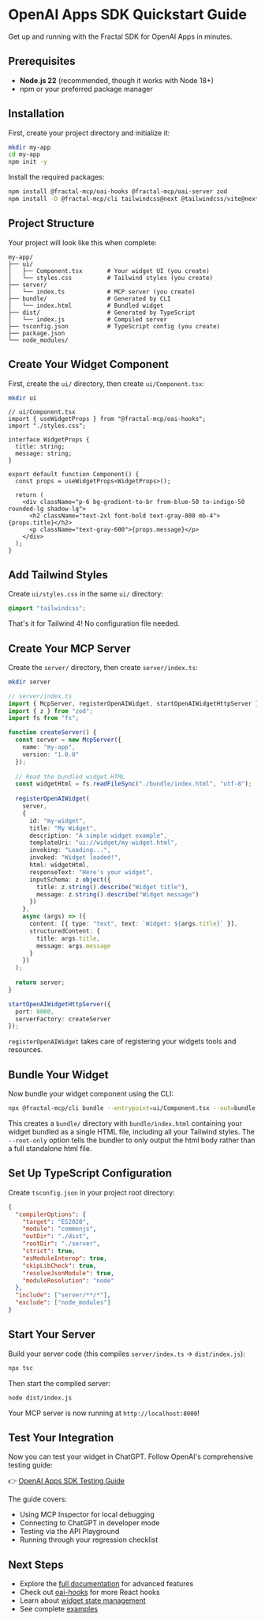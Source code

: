 # OpenAI Apps SDK Quickstart Guide

Get up and running with the Fractal SDK for OpenAI Apps in minutes.

## Prerequisites

- **Node.js 22** (recommended, though it works with Node 18+)
- npm or your preferred package manager

## Installation

First, create your project directory and initialize it:

```bash
mkdir my-app
cd my-app
npm init -y
```

Install the required packages:

```bash
npm install @fractal-mcp/oai-hooks @fractal-mcp/oai-server zod
npm install -D @fractal-mcp/cli tailwindcss@next @tailwindcss/vite@next
```

## Project Structure

Your project will look like this when complete:

```
my-app/
├── ui/
│   ├── Component.tsx       # Your widget UI (you create)
│   └── styles.css          # Tailwind styles (you create)
├── server/
│   └── index.ts            # MCP server (you create)
├── bundle/                 # Generated by CLI
│   └── index.html          # Bundled widget
├── dist/                   # Generated by TypeScript
│   └── index.js            # Compiled server
├── tsconfig.json           # TypeScript config (you create)
├── package.json
└── node_modules/
```

## Create Your Widget Component

First, create the `ui/` directory, then create `ui/Component.tsx`:

```bash
mkdir ui
```

```tsx
// ui/Component.tsx
import { useWidgetProps } from "@fractal-mcp/oai-hooks";
import "./styles.css";

interface WidgetProps {
  title: string;
  message: string;
}

export default function Component() {
  const props = useWidgetProps<WidgetProps>();
  
  return (
    <div className="p-6 bg-gradient-to-br from-blue-50 to-indigo-50 rounded-lg shadow-lg">
      <h2 className="text-2xl font-bold text-gray-800 mb-4">{props.title}</h2>
      <p className="text-gray-600">{props.message}</p>
    </div>
  );
}
```

## Add Tailwind Styles

Create `ui/styles.css` in the same `ui/` directory:

```css
@import "tailwindcss";
```

That's it for Tailwind 4! No configuration file needed.

## Create Your MCP Server

Create the `server/` directory, then create `server/index.ts`:

```bash
mkdir server
```

```typescript
// server/index.ts
import { McpServer, registerOpenAIWidget, startOpenAIWidgetHttpServer } from "@fractal-mcp/oai-server";
import { z } from "zod";
import fs from "fs";

function createServer() {
  const server = new McpServer({ 
    name: "my-app", 
    version: "1.0.0" 
  });
  
  // Read the bundled widget HTML
  const widgetHtml = fs.readFileSync("./bundle/index.html", "utf-8");
  
  registerOpenAIWidget(
    server,
    {
      id: "my-widget",
      title: "My Widget",
      description: "A simple widget example",
      templateUri: "ui://widget/my-widget.html",
      invoking: "Loading...",
      invoked: "Widget loaded!",
      html: widgetHtml,
      responseText: "Here's your widget",
      inputSchema: z.object({
        title: z.string().describe("Widget title"),
        message: z.string().describe("Widget message")
      })
    },
    async (args) => ({
      content: [{ type: "text", text: `Widget: ${args.title}` }],
      structuredContent: { 
        title: args.title,
        message: args.message
      }
    })
  );
  
  return server;
}

startOpenAIWidgetHttpServer({
  port: 8000,
  serverFactory: createServer
});
```

`registerOpenAIWidget` takes care of registering your widgets tools and resources.

## Bundle Your Widget

Now bundle your widget component using the CLI:

```bash
npx @fractal-mcp/cli bundle --entrypoint=ui/Component.tsx --out=bundle --root-only --inline-js --inline-css
```

This creates a `bundle/` directory with `bundle/index.html` containing your widget bundled as a single HTML file, including all your Tailwind styles. The `--root-only` option tells the bundler to only output the html body rather than a full standalone html file.

## Set Up TypeScript Configuration

Create `tsconfig.json` in your project root directory:

```json
{
  "compilerOptions": {
    "target": "ES2020",
    "module": "commonjs",
    "outDir": "./dist",
    "rootDir": "./server",
    "strict": true,
    "esModuleInterop": true,
    "skipLibCheck": true,
    "resolveJsonModule": true,
    "moduleResolution": "node"
  },
  "include": ["server/**/*"],
  "exclude": ["node_modules"]
}
```

## Start Your Server

Build your server code (this compiles `server/index.ts` → `dist/index.js`):

```bash
npx tsc
```

Then start the compiled server:

```bash
node dist/index.js
```

Your MCP server is now running at `http://localhost:8000`!

## Test Your Integration

Now you can test your widget in ChatGPT. Follow OpenAI's comprehensive testing guide:

👉 [OpenAI Apps SDK Testing Guide](https://developers.openai.com/apps-sdk/deploy/testing)

The guide covers:
- Using MCP Inspector for local debugging
- Connecting to ChatGPT in developer mode
- Testing via the API Playground
- Running through your regression checklist

## Next Steps

- Explore the [full documentation](../README.md) for advanced features
- Check out [oai-hooks](../packages/oai-hooks/README.md) for more React hooks
- Learn about [widget state management](../packages/oai-hooks/README.md#usewidgetstate)
- See complete [examples](../apps/examples)

